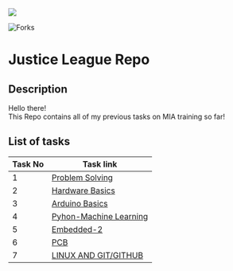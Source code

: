 <img src="https://img.shields.io/github/stars/:user/https%3A%2F%2Fgithub.com%2FMarwanGad%2FGitHub-Repo">


![Forks](https://img.shields.io/github/forks/MarwanGad/GitHub-Repo)
# Justice League Repo
## Description
Hello there! <br/>
This Repo contains all of my previous tasks on MIA training so far!
## List of tasks 
| Task No| Task link                                                                                    |
|-------|-----------------------------------------------------------------------------------------------|
| 1     | [Problem Solving](https://github.com/MarwanGad/GitHub-Repo/tree/ProblemSolving)               |
| 2     | [Hardware Basics](https://github.com/MarwanGad/GitHub-Repo/tree/HardwareBasics)               | 
| 3     | [Arduino Basics](https://github.com/MarwanGad/GitHub-Repo/tree/ArduinoBasics)                 |
| 4     | [Pyhon-Machine Learning](https://github.com/MarwanGad/GitHub-Repo/tree/Python-ML)             |
| 5     | [Embedded-2](https://github.com/MarwanGad/GitHub-Repo/tree/Embedded-2)                        |
| 6     | [PCB](https://github.com/MarwanGad/GitHub-Repo/tree/PCB)                                      |
| 7     | [LINUX AND GIT/GITHUB](https://github.com/MarwanGad/GitHub-Repo/tree/task7)                   |

